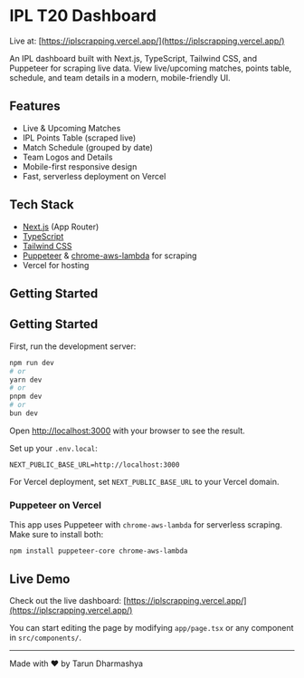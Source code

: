 
# IPL T20 Dashboard

Live at: [https://iplscrapping.vercel.app/](https://iplscrapping.vercel.app/)

An IPL dashboard built with Next.js, TypeScript, Tailwind CSS, and Puppeteer for scraping live data. View live/upcoming matches, points table, schedule, and team details in a modern, mobile-friendly UI.

## Features

- Live & Upcoming Matches
- IPL Points Table (scraped live)
- Match Schedule (grouped by date)
- Team Logos and Details
- Mobile-first responsive design
- Fast, serverless deployment on Vercel

## Tech Stack

- [Next.js](https://nextjs.org/) (App Router)
- [TypeScript](https://www.typescriptlang.org/)
- [Tailwind CSS](https://tailwindcss.com/)
- [Puppeteer](https://pptr.dev/) & [chrome-aws-lambda](https://github.com/alixaxel/chrome-aws-lambda) for scraping
- Vercel for hosting

## Getting Started

## Getting Started

First, run the development server:

```bash
npm run dev
# or
yarn dev
# or
pnpm dev
# or
bun dev
```


Open [http://localhost:3000](http://localhost:3000) with your browser to see the result.

Set up your `.env.local`:

```
NEXT_PUBLIC_BASE_URL=http://localhost:3000
```

For Vercel deployment, set `NEXT_PUBLIC_BASE_URL` to your Vercel domain.

### Puppeteer on Vercel

This app uses Puppeteer with `chrome-aws-lambda` for serverless scraping. Make sure to install both:

```
npm install puppeteer-core chrome-aws-lambda
```

## Live Demo

Check out the live dashboard: [https://iplscrapping.vercel.app/](https://iplscrapping.vercel.app/)



You can start editing the page by modifying `app/page.tsx` or any component in `src/components/`.

---

Made with ❤️ by Tarun Dharmashya
